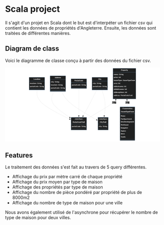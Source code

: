# Scala project
Il s'agit d'un projet en Scala dont le but est d'interpéter un fichier csv qui contient les données de propriétés d'Angleterre.  Ensuite, les données sont traitées de différentes manières. 

## Diagram de class
Voici le diagramme de classe conçu à partir des données du fichier csv.

![Class Diagram Property](ClassDiagramProperty.png)

## Features
Le traitement des données s'est fait au travers de 5 query différentes.

- Affichage du prix par mètre carré de chaque propriété
- Affichage du prix moyen par type de maison
- Affichage des propriétés par type de maison
- Affichage du nombre de pièce pondéré par propriété de plus de 8000m2
- Affichage du nombre de type de maison pour une ville

Nous avons également utilisé de l'asynchrone pour récupérer le nombre de type de maison pour deux villes.



